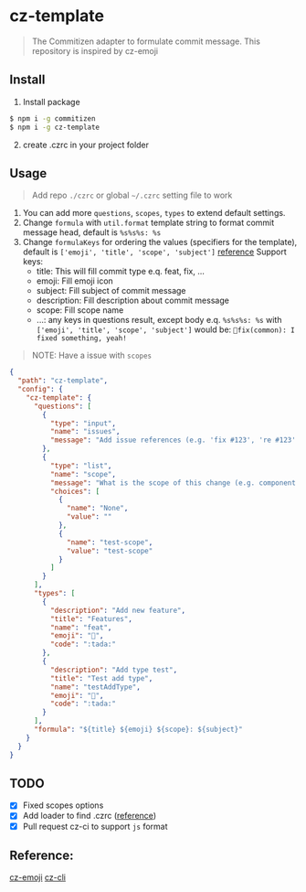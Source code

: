 # cz-template

> The Commitizen adapter to formulate commit message.
This repository is inspired by cz-emoji

## Install

1. Install package
```sh
$ npm i -g commitizen
$ npm i -g cz-template
```

2. create .czrc in your project folder

## Usage

> Add repo `./czrc` or global `~/.czrc` setting file to work

1. You can add more `questions`, `scopes`, `types` to extend default settings.
2. Change `formula` with `util.format` template string to format commit message head, default is `%s%s%s: %s`
3. Change `formulaKeys` for ordering the values (specifiers for the template), default is `['emoji', 'title', 'scope', 'subject']`
  [reference](https://github.com/angular/angular/blob/master/CONTRIBUTING.md#type)
  Support keys:
    - title: This will fill commit type e.q. feat, fix, ...
    - emoji: Fill emoji icon
    - subject: Fill subject of commit message
    - description: Fill description about commit message
    - scope: Fill scope name
    - ...: any keys in questions result, except body
  e.q. `%s%s%s: %s` with `['emoji', 'title', 'scope', 'subject']` would be: `🎉fix(common): I fixed something, yeah!`

> NOTE: Have a issue with `scopes`

```json
{
  "path": "cz-template",
  "config": {
    "cz-template": {
      "questions": [
        {
          "type": "input",
          "name": "issues",
          "message": "Add issue references (e.g. 'fix #123', 're #123'.):\n"
        },
        {
          "type": "list",
          "name": "scope",
          "message": "What is the scope of this change (e.g. component or file name)?",
          "choices": [
            {
              "name": "None",
              "value": ""
            },
            {
              "name": "test-scope",
              "value": "test-scope"
            }
          ]
        }
      ],
      "types": [
        {
          "description": "Add new feature",
          "title": "Features",
          "name": "feat",
          "emoji": "🎉",
          "code": ":tada:"
        },
        {
          "description": "Add type test",
          "title": "Test add type",
          "name": "testAddType",
          "emoji": "🎉",
          "code": ":tada:"
        }
      ],
      "formula": "${title} ${emoji} ${scope}: ${subject}"
    }
  }
}
```

## TODO

- [x] Fixed scopes options
- [x] Add loader to find .czrc ([reference](https://github.com/commitizen/cz-cli/blob/master/src/configLoader/loader.js#L20))
- [x] Pull request cz-ci to support `js` format

## Reference:

[cz-emoji](https://github.com/up9cloud/cz-emoji)
[cz-cli](https://github.com/commitizen/cz-cli)
